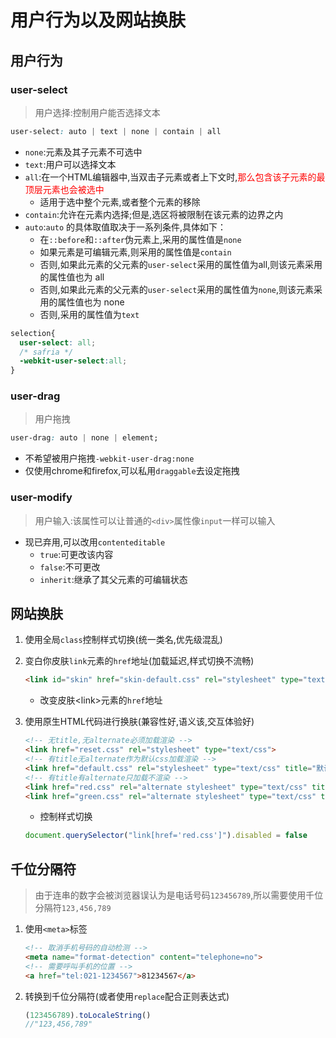 # 用户行为以及网站换肤

## 用户行为

### user-select

>用户选择:控制用户能否选择文本

```css
user-select: auto | text | none | contain | all
```

* `none`:元素及其子元素不可选中
* `text`:用户可以选择文本
* `all`:在一个HTML编辑器中,当双击子元素或者上下文时,<span style="color:red">那么包含该子元素的最顶层元素也会被选中</span>
  * 适用于选中整个元素,或者整个元素的移除
* `contain`:允许在元素内选择;但是,选区将被限制在该元素的边界之内
* `auto`:`auto` 的具体取值取决于一系列条件,具体如下：
  * 在`::before`和`::after`伪元素上,采用的属性值是`none`
  * 如果元素是可编辑元素,则采用的属性值是`contain`
  * 否则,如果此元素的父元素的`user-select`采用的属性值为all,则该元素采用的属性值也为 all
  * 否则,如果此元素的父元素的`user-select`采用的属性值为`none`,则该元素采用的属性值也为 none
  * 否则,采用的属性值为`text`

```css
selection{
  user-select: all;
  /* safria */
  -webkit-user-select:all;
}
```

### user-drag

>用户拖拽

```css
user-drag: auto | none | element;
```

* 不希望被用户拖拽`-webkit-user-drag:none`
* 仅使用chrome和firefox,可以私用`draggable`去设定拖拽

### user-modify

>用户输入:该属性可以让普通的`<div>`属性像`input`一样可以输入

* 现已弃用,可以改用`contenteditable`
  * `true`:可更改该内容
  * `false`:不可更改
  * `inherit`:继承了其父元素的可编辑状态

## 网站换肤

1. 使用全局`class`控制样式切换(统一类名,优先级混乱)
2. 变白你皮肤`link`元素的`href`地址(加载延迟,样式切换不流畅)

   ```html
   <link id="skin" href="skin-default.css" rel="stylesheet" type="text/css">
   ```

   * 改变皮肤\<link>元素的`href`地址

3. 使用原生HTML代码进行换肤(兼容性好,语义该,交互体验好)

   ```html
   <!-- 无title,无alternate必须加载渲染 -->
   <link href="reset.css" rel="stylesheet" type="text/css">
   <!-- 有title无alternate作为默认css加载渲染 -->
   <link href="default.css" rel="stylesheet" type="text/css" title="默认">
   <!-- 有title有alternate只加载不渲染 -->
   <link href="red.css" rel="alternate stylesheet" type="text/css" title="红色">
   <link href="green.css" rel="alternate stylesheet" type="text/css" title="绿色">
   ```

   * 控制样式切换

   ```js
   document.querySelector("link[href='red.css']").disabled = false
   ```

## 千位分隔符

>由于连串的数字会被浏览器误认为是电话号码`123456789`,所以需要使用千位分隔符`123,456,789`

1. 使用`<meta>`标签

   ```html
   <!-- 取消手机号码的自动检测 -->
   <meta name="format-detection" content="telephone=no">
   <!-- 需要呼叫手机的位置 -->
   <a href="tel:021-1234567">81234567</a>
   ```

2. 转换到千位分隔符(或者使用`replace`配合正则表达式)

   ```js
   (123456789).toLocaleString()
   //"123,456,789"
   ```
